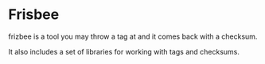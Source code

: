 # Frisbee

frizbee is a tool you may throw a tag at and it comes back with a checksum.

It also includes a set of libraries for working with tags and checksums.
